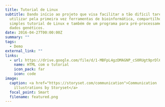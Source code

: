 ```yaml
---
title: Tutorial de Linux
subtitle: Dando início ao projeto que visa facilitar a tão difícil tarefa de
  utilizar pela primeira vez ferramentas de bioinformática, compartilho um
  simples tutorial de Linux e também de um programa para pré-processamento de
  dados genéticos.
date: 2016-04-27T00:00:00Z
summary: ""
tags:
  - Demo
external_link: ""
links:
  - url: https://drive.google.com/file/d/1-MBFpL4gzDMAGNP_cS0RUgt9prDl6qWs/view?usp=drive_link
    name: HTML com o tutorial
    icon_pack: far
    icon: code
image:
  caption: <a href="https://storyset.com/communication">Communication
    illustrations by Storyset</a>
  focal_point: Smart
  filename: featured.png
---
```

